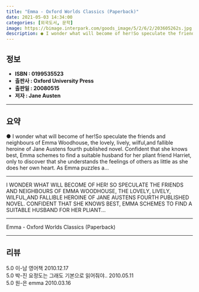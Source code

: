 ```yaml
---
title: "Emma - Oxford Worlds Classics (Paperback)"
date: 2021-05-03 14:34:00
categories: [외국도서, 문학]
image: https://bimage.interpark.com/goods_image/5/2/6/2/203605262s.jpg
description: ● I wonder what will become of her!So speculate the friends and neighbours of Emma Woodhouse, the lovely, lively, wilful,and fallible heroine of Jane Austens f
---
```


## **정보**

- **ISBN : 0199535523**
- **출판사 : Oxford University Press**
- **출판일 : 20080515**
- **저자 : Jane Austen**

------



## **요약**

●  I wonder what will become of her!So speculate the friends and neighbours of Emma Woodhouse, the lovely, lively, wilful,and fallible heroine of Jane Austens fourth published novel. Confident that she knows best, Emma schemes to find a suitable husband for her pliant friend Harriet, only to discover that she understands the feelings of others as little as she does her own heart. As Emma puzzles a...

------

I WONDER WHAT WILL BECOME OF HER! SO SPECULATE THE FRIENDS AND NEIGHBOURS OF EMMA WOODHOUSE, THE LOVELY, LIVELY, WILFUL,AND FALLIBLE HEROINE OF JANE AUSTENS FOURTH PUBLISHED NOVEL. CONFIDENT THAT SHE KNOWS BEST, EMMA SCHEMES TO FIND A SUITABLE HUSBAND FOR HER PLIANT... 

------


Emma - Oxford Worlds Classics (Paperback) 

------


## **리뷰** 

5.0 이-남 영어책 2010.12.17 <br/>5.0 박-진 요정도는 그래도 기본으로 읽어줘야.. 2010.05.11 <br/>5.0 원-은 emma 2010.03.16 <br/>